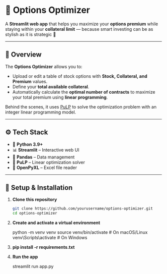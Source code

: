 # 💃 Options Optimizer

A **Streamlit web app** that helps you maximize your **options premium** while staying within your **collateral limit** — because smart investing can be as stylish as it is strategic 🎀  

---

## 🧠 Overview

The **Options Optimizer** allows you to:
- Upload or edit a table of stock options with **Stock, Collateral, and Premium** values.  
- Define your **total available collateral**.  
- Automatically calculate the **optimal number of contracts** to maximize your total premium using **linear programming**.  

Behind the scenes, it uses [PuLP](https://coin-or.github.io/pulp/) to solve the optimization problem with an integer linear programming model.

---

## ⚙️ Tech Stack

- 🐍 **Python 3.9+**
- 📊 **Streamlit** – Interactive web UI
- 🧮 **Pandas** – Data management
- 💪 **PuLP** – Linear optimization solver
- 📘 **OpenPyXL** – Excel file reader

---

## 🚀 Setup & Installation

1. **Clone this repository**
   ```bash
   git clone https://github.com/yourusername/options-optimizer.git
   cd options-optimizer


2. **Create and activate a virtual environment**


   python -m venv venv
   source venv/bin/activate      # On macOS/Linux
   venv\Scripts\activate         # On Windows


3. **pip install -r requirements.txt**

4. **Run the app**

   streamlit run app.py
